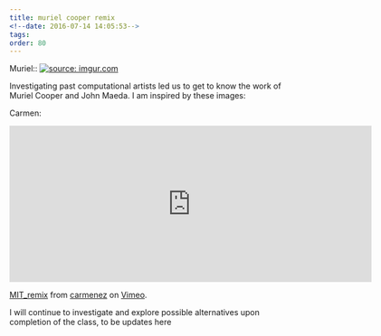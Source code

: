```yaml
---
title: muriel cooper remix
<!--date: 2016-07-14 14:05:53-->
tags:
order: 80
---
```

Muriel::
<a href="http://imgur.com/xOcV6A5"><img class="img-small" src="http://i.imgur.com/xOcV6A5.jpg" title="source: imgur.com" /></a>

Investigating past computational artists led us to get to know the work of Muriel Cooper and John Maeda.  I am inspired by these images: 

Carmen:
<iframe src="https://player.vimeo.com/video/176864468" width="640" height="277" frameborder="0" webkitallowfullscreen mozallowfullscreen allowfullscreen></iframe>
<p><a href="https://vimeo.com/176864468">MIT_remix</a> from <a href="https://vimeo.com/carmenez">carmenez</a> on <a href="https://vimeo.com">Vimeo</a>.</p>

I will continue to investigate and explore possible alternatives upon completion of the class, to be updates here